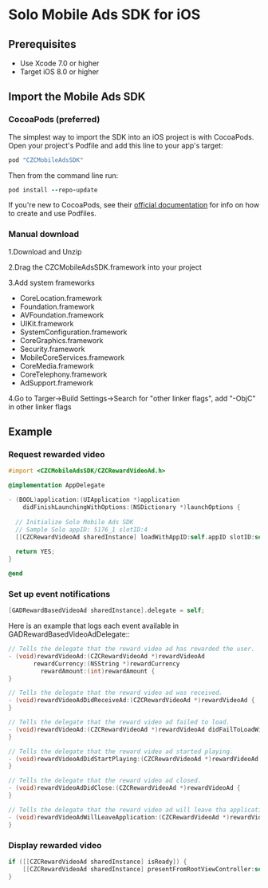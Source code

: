 # Solo Mobile Ads SDK for iOS

## Prerequisites
   * Use Xcode 7.0 or higher
   * Target iOS 8.0 or higher

## Import the Mobile Ads SDK

### CocoaPods (preferred)
The simplest way to import the SDK into an iOS project is with CocoaPods. Open your project's Podfile and add this line to your app's target:
```ruby
pod "CZCMobileAdsSDK" 
```
Then from the command line run:
```ruby
pod install --repo-update
```
If you're new to CocoaPods, see their [official documentation](https://guides.cocoapods.org/using/using-cocoapods.html) for info on how to create and use Podfiles.

### Manual download
1.Download and Unzip

2.Drag the CZCMobileAdsSDK.framework into your project

3.Add system frameworks
  * CoreLocation.framework
  * Foundation.framework
  * AVFoundation.framework
  * UIKit.framework
  * SystemConfiguration.framework
  * CoreGraphics.framework
  * Security.framework
  * MobileCoreServices.framework
  * CoreMedia.framework
  * CoreTelephony.framework
  * AdSupport.framework
  
4.Go to Targer->Build Settings->Search for "other linker flags", add "-ObjC" in other linker flags

## Example
### Request rewarded video
```Objective-C
#import <CZCMobileAdsSDK/CZCRewardVideoAd.h>

@implementation AppDelegate

- (BOOL)application:(UIApplication *)application
    didFinishLaunchingWithOptions:(NSDictionary *)launchOptions {
    
  // Initialize Solo Mobile Ads SDK
  // Sample Solo appID: 5176_1 slotID:4
  [[CZCRewardVideoAd sharedInstance] loadWithAppID:self.appID slotID:self.slotID delegate:self];
  
  return YES;
}

@end
```
### Set up event notifications
```Objective-C
[GADRewardBasedVideoAd sharedInstance].delegate = self;
```
Here is an example that logs each event available in GADRewardBasedVideoAdDelegate::
```Objective-C
// Tells the delegate that the reward video ad has rewarded the user.
- (void)rewardVideoAd:(CZCRewardVideoAd *)rewardVideoAd
       rewardCurrency:(NSString *)rewardCurrency
         rewardAmount:(int)rewardAmount {
}

// Tells the delegate that the reward video ad was received.
- (void)rewardVideoAdDidReceiveAd:(CZCRewardVideoAd *)rewardVideoAd {
}

// Tells the delegate that the reward video ad failed to load.
- (void)rewardVideoAd:(CZCRewardVideoAd *)rewardVideoAd didFailToLoadWithError:(NSError *)error {
}

// Tells the delegate that the reward video ad started playing.
- (void)rewardVideoAdDidStartPlaying:(CZCRewardVideoAd *)rewardVideoAd {
}

// Tells the delegate that the reward video ad closed.
- (void)rewardVideoAdDidClose:(CZCRewardVideoAd *)rewardVideoAd {
}

// Tells the delegate that the reward video ad will leave tha application.
- (void)rewardVideoAdWillLeaveApplication:(CZCRewardVideoAd *)rewardVideoAd {
}
```
### Display rewarded video
```Objective-C
if ([[CZCRewardVideoAd sharedInstance] isReady]) {
    [[CZCRewardVideoAd sharedInstance] presentFromRootViewController:self];
}
```
